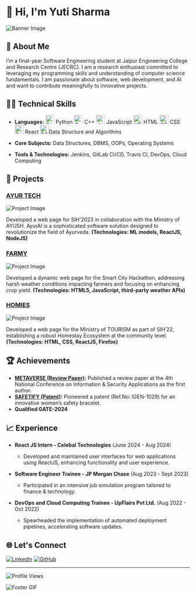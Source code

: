 # 👋 Hi, I'm Yuti Sharma

![Banner Image](https://user-images.githubusercontent.com/74038190/213760705-0d5bf320-4f43-4352-b74b-0889ae726bf7.gif) <!-- Replace with your banner image link -->

## 🚀 About Me

I’m a final-year Software Engineering student at Jaipur Engineering College and Research Centre (JECRC). I am a research enthusiast committed to leveraging my programming skills and understanding of computer science fundamentals. I am passionate about software, web development, and AI and want to contribute meaningfully to innovative projects.

## 🧑‍💻 Technical Skills

- **Languages:** 
  <img src="https://img.icons8.com/color/48/000000/python.png" width="24" height="24" alt="Python"/> Python
  <img src="https://img.icons8.com/color/48/000000/c-plus-plus.png" width="24" height="24" alt="C++"/> C++
  <img src="https://img.icons8.com/color/48/000000/javascript.png" width="24" height="24" alt="JavaScript"/> JavaScript
  <img src="https://img.icons8.com/color/48/000000/html-5.png" width="24" height="24" alt="HTML"/> HTML
  <img src="https://img.icons8.com/color/48/000000/css3.png" width="24" height="24" alt="CSS"/> CSS
  <img src="https://img.icons8.com/color/48/000000/react-native.png" width="24" height="24" alt="React"/> React
   <img src="https://github.com/user-attachments/assets/04519dc8-194e-43fe-8938-cb481dac7a9f" width="24" height="24" alt="DSA"/>Data Structure and Algorithms

- **Core Subjects:** Data Structures, DBMS, OOPs, Operating Systems
- **Tools & Technologies:** Jenkins, GitLab CI/CD, Travis CI, DevOps, Cloud Computing

## 🌟 Projects

### [AYUR TECH](#) 
![Project Image]() <!-- Replace with your project image link -->

Developed a web page for SIH’2023 in collaboration with the Ministry of AYUSH. AyurAI is a sophisticated software solution designed to revolutionize the field of Ayurveda. **(Technologies: ML models, ReactJS, NodeJS)**

### [FARMY](#)
![Project Image]() <!-- Replace with your project image link -->

Developed a dynamic web page for the Smart City Hackathon, addressing harsh weather conditions impacting farmers and focusing on enhancing crop yield. **(Technologies: HTML5, JavaScript, third-party weather APIs)**

### [HOMIES](#)
![Project Image]() <!-- Replace with your project image link -->

Developed a web page for the Ministry of TOURISM as part of SIH’22, establishing a robust Homestay Ecosystem at the community level. **(Technologies: HTML, CSS, ReactJS, Firefox)**

## 🏆 Achievements

- **[METAVERSE (Review Paper)](#):** Published a review paper at the 4th National Conference on Information & Security Applications as the first author.
- **[SAFETIFY (Patent)](#):** Pioneered a patent (Ref.No: IGEN-1029) for an innovative women’s safety bracelet.
- **Qualified GATE-2024**

## 📈 Experience

- **React JS Intern - Celebal Technologies** (June 2024 - Aug 2024)
  - Developed and maintained user interfaces for web applications using ReactJS, enhancing functionality and user experience.

- **Software Engineer Trainee - JP Morgan Chase** (Aug 2023 - Sept 2023)
  - Participated in an intensive job simulation program tailored to finance & technology.

- **DevOps and Cloud Computing Trainee - UpFlairs Pvt Ltd.** (Aug 2022 - Oct 2022)
  - Spearheaded the implementation of automated deployment pipelines, accelerating software updates.

## 🌐 Let's Connect

[![LinkedIn](https://img.shields.io/badge/-LinkedIn-blue?style=flat&logo=Linkedin&logoColor=white)](https://www.linkedin.com/in/yuti-sharma/)
[![GitHub](https://img.shields.io/badge/-GitHub-black?style=flat&logo=GitHub&logoColor=white)](https://github.com/yutisharma)

---

![Profile Views](https://komarev.com/ghpvc/?username=yutisharma&color=brightgreen) <!-- Add your GitHub username -->

![Footer GIF](https://via.placeholder.com/800x150) <!-- Replace with your footer GIF link -->


